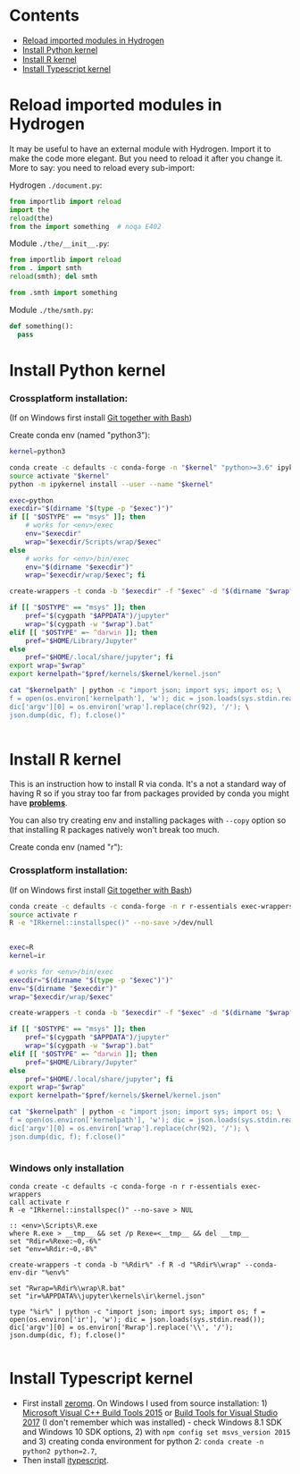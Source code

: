 # Contents

* [Reload imported modules in Hydrogen](#reload-imported-modules-in-hydrogen)
* [Install Python kernel](#install-python-kernel)
* [Install R kernel](#install-r-kernel)
* [Install Typescript kernel](#install-typescript-kernel)


# Reload imported modules in Hydrogen

It may be useful to have an external module with Hydrogen. Import it to make the code more elegant. But you need to reload it after you change it. More to say: you need to reload every sub-import:

Hydrogen `./document.py`:

```py
from importlib import reload
import the
reload(the)
from the import something  # noqa E402
```

Module `./the/__init__.py`:

```py
from importlib import reload
from . import smth
reload(smth); del smth

from .smth import something
```

Module `./the/smth.py`:

```py
def something():
  pass
```


# Install Python kernel

### Crossplatform installation:

(If on Windows first install [Git together with Bash](https://git-scm.com/downloads))

Create conda env (named "python3"):

```bash
kernel=python3

conda create -c defaults -c conda-forge -n "$kernel" "python>=3.6" ipykernel exec-wrappers
source activate "$kernel"
python -m ipykernel install --user --name "$kernel"

exec=python
execdir="$(dirname "$(type -p "$exec")")"
if [[ "$OSTYPE" == "msys" ]]; then
    # works for <env>/exec
    env="$execdir"
    wrap="$execdir/Scripts/wrap/$exec"
else
    # works for <env>/bin/exec
    env="$(dirname "$execdir")"
    wrap="$execdir/wrap/$exec"; fi

create-wrappers -t conda -b "$execdir" -f "$exec" -d "$(dirname "$wrap")" --conda-env-dir "$env"

if [[ "$OSTYPE" == "msys" ]]; then
    pref="$(cygpath "$APPDATA")/jupyter"
    wrap="$(cygpath -w "$wrap").bat"
elif [[ "$OSTYPE" =~ ^darwin ]]; then
    pref="$HOME/Library/Jupyter"
else
    pref="$HOME/.local/share/jupyter"; fi
export wrap="$wrap"
export kernelpath="$pref/kernels/$kernel/kernel.json"

cat "$kernelpath" | python -c "import json; import sys; import os; \
f = open(os.environ['kernelpath'], 'w'); dic = json.loads(sys.stdin.read()); \
dic['argv'][0] = os.environ['wrap'].replace(chr(92), '/'); \
json.dump(dic, f); f.close()"
 
```



# Install R kernel

This is an instruction how to install R via conda. It's a not a standard way of having R so if you stray too far from packages provided by conda you might have [**problems**](https://community.rstudio.com/t/using-r-and-conda/10960).

You can also try creating env and installing packages with `--copy` option so that installing R packages natively won't break too much.

Create conda env (named "r"):

### Crossplatform installation:

(If on Windows first install [Git together with Bash](https://git-scm.com/downloads))

```bash
conda create -c defaults -c conda-forge -n r r-essentials exec-wrappers
source activate r
R -e "IRkernel::installspec()" --no-save >/dev/null
 
```

```bash
exec=R
kernel=ir

# works for <env>/bin/exec
execdir="$(dirname "$(type -p "$exec")")"
env="$(dirname "$execdir")"
wrap="$execdir/wrap/$exec"

create-wrappers -t conda -b "$execdir" -f "$exec" -d "$(dirname "$wrap")" --conda-env-dir "$env"

if [[ "$OSTYPE" == "msys" ]]; then
    pref="$(cygpath "$APPDATA")/jupyter"
    wrap="$(cygpath -w "$wrap").bat"
elif [[ "$OSTYPE" =~ ^darwin ]]; then
    pref="$HOME/Library/Jupyter"
else
    pref="$HOME/.local/share/jupyter"; fi
export wrap="$wrap"
export kernelpath="$pref/kernels/$kernel/kernel.json"

cat "$kernelpath" | python -c "import json; import sys; import os; \
f = open(os.environ['kernelpath'], 'w'); dic = json.loads(sys.stdin.read()); \
dic['argv'][0] = os.environ['wrap'].replace(chr(92), '/'); \
json.dump(dic, f); f.close()"
 
```


### Windows only installation

```batch
conda create -c defaults -c conda-forge -n r r-essentials exec-wrappers
call activate r
R -e "IRkernel::installspec()" --no-save > NUL

```

```batch
:: <env>\Scripts\R.exe
where R.exe > __tmp__ && set /p Rexe=<__tmp__ && del __tmp__
set "Rdir=%Rexe:~0,-6%"
set "env=%Rdir:~0,-8%"

create-wrappers -t conda -b "%Rdir%" -f R -d "%Rdir%\wrap" --conda-env-dir "%env%"

set "Rwrap=%Rdir%\wrap\R.bat"
set "ir=%APPDATA%\jupyter\kernels\ir\kernel.json"

type "%ir%" | python -c "import json; import sys; import os; f = open(os.environ['ir'], 'w'); dic = json.loads(sys.stdin.read()); dic['argv'][0] = os.environ['Rwrap'].replace('\\', '/'); json.dump(dic, f); f.close()"
 
```


# Install Typescript kernel

* First install [zeromq](https://github.com/zeromq/zeromq.js/). On Windows I used from source installation: 1) [Microsoft Visual C++ Build Tools 2015](http://go.microsoft.com/fwlink/?LinkId=691126) or [Build Tools for Visual Studio 2017](https://www.visualstudio.com/thank-you-downloading-visual-studio/?sku=BuildTools&rel=15) (I don't remember which was installed) - check Windows 8.1 SDK and Windows 10 SDK options, 2) with `npm config set msvs_version 2015` and 3) creating conda environment for python 2: `conda create -n python2 python=2.7`,
* Then install [itypescript](https://www.npmjs.com/package/itypescript).

